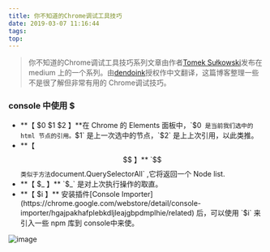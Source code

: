```yaml
---
title: 你不知道的Chrome调试工具技巧
date: 2019-03-07 11:16:44
tags:
top:
---
```

> 你不知道的Chrome调试工具技巧系列文章由作者[Tomek Sułkowski](https://twitter.com/sulco)发布在 medium 上的一个系列。由[dendoink](https://juejin.im/user/585a2f52128fe10069ba1b95/activities)授权作中文翻译，这篇博客整理一些不是很了解但非常有用的 Chrome调试技巧。

### console 中使用 $

* **【 $0 $1 $2 】**在 Chrome 的 Elements 面板中，`$0` 是当前我们选中的 html 节点的引用。`$1` 是上一次选中的节点，`$2` 是上上次引用，以此类推。
* **【 $$ 】** `$$` 类似于方法 `document.QuerySelectorAll` ,它将返回一个 Node list.
* **【 $_ 】** `$_` 是对上次执行操作的取直。
* **【 $i 】** 安装插件[Console Importer](https://chrome.google.com/webstore/detail/console-importer/hgajpakhafplebkdljleajgbpdmplhie/related) 后，可以使用 `$i` 来引入一些 npm 库到 console中来使。

![image](http://wx1.sinaimg.cn/mw690/a73bc6a1ly1g0ui6lq27cj21hc0u0jzc.jpg)


